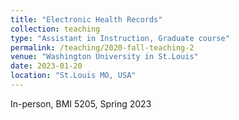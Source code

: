 ```yaml
---
title: "Electronic Health Records"
collection: teaching
type: "Assistant in Instruction, Graduate course"
permalink: /teaching/2020-fall-teaching-2
venue: "Washington University in St.Louis"
date: 2023-01-20
location: "St.Louis MO, USA"
---
```


In-person, BMI 5205, Spring 2023